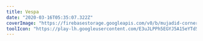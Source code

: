 ```yaml
---
title: Vespa
date: "2020-03-16T05:35:07.322Z"
coverImage: "https://firebasestorage.googleapis.com/v0/b/mujadid-corner.appspot.com/o/artscapes_images%2Fvespa.png?alt=media"
toolIcon: "https://play-lh.googleusercontent.com/E3uJLPPh5EGYJ5A15eYTdSFCxv-ZHrt4X0bU7T2-N4SRRzDY1iDg_mLPk_RN_hOvyQ=w600-h300-pc0xffffff-pd"
---
```

